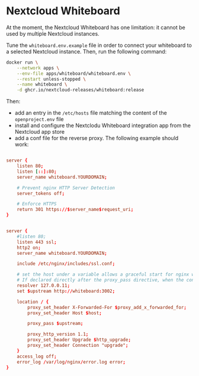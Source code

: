 # Nextcloud Whiteboard

At the moment, the Nextcloud Whiteboard has one limitation: it cannot be used by multiple Nextcloud instances.

Tune the `whiteboard.env.example` file in order to connect your whiteboard to a selected Nextcloud instance. Then, run the following command:

```sh
docker run \
    --network apps \
    --env-file apps/whiteboard/whiteboard.env \
    --restart unless-stopped \
    --name whiteboard \
    -d ghcr.io/nextcloud-releases/whiteboard:release
```

Then:
- add an entry in the `/etc/hosts` file matching the content of the `openproject.env` file
- install and configure the Nextclodu Whiteboard integration app from the Nextcloud app store
- add a conf file for the reverse proxy. The following example should work:

```conf

server {
    listen 80;
    listen [::]:80;
    server_name whiteboard.YOURDOMAIN;

    # Prevent nginx HTTP Server Detection
    server_tokens off;

    # Enforce HTTPS
    return 301 https://$server_name$request_uri;
}


server {
    #listen 80;
    listen 443 ssl;
    http2 on;
    server_name whiteboard.YOURDOMAIN;

    include /etc/nginx/includes/ssl.conf;

    # set the host under a variable allows a graceful start for nginx when the container is down.
    # If declared directly after the proxy_pass directive, when the container is down, nginx throws an error and refuses to start.
    resolver 127.0.0.11;
    set $upstream http://whiteboard:3002;

    location / {
        proxy_set_header X-Forwarded-For $proxy_add_x_forwarded_for;
        proxy_set_header Host $host;

        proxy_pass $upstream;

        proxy_http_version 1.1;
        proxy_set_header Upgrade $http_upgrade;
        proxy_set_header Connection "upgrade";
    }
    access_log off;
    error_log /var/log/nginx/error.log error;
}


```

